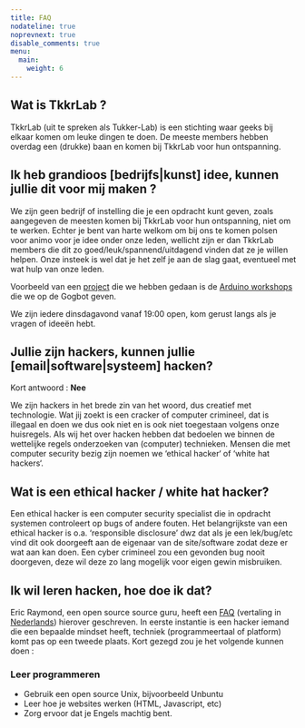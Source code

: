 ```yaml
---
title: FAQ
nodateline: true
noprevnext: true
disable_comments: true
menu:
  main:
    weight: 6
---
```


## Wat is TkkrLab ?
TkkrLab (uit te spreken als Tukker-Lab) is een stichting waar geeks bij elkaar komen om leuke dingen te doen. De meeste members hebben overdag een (drukke) baan en komen bij TkkrLab voor hun ontspanning.

## Ik heb grandioos [bedrijfs|kunst] idee, kunnen jullie dit voor mij maken ?
We zijn geen bedrijf of instelling die je een opdracht kunt geven, zoals aangegeven de meesten komen bij TkkrLab voor hun ontspanning, niet om te werken. Echter je bent van harte welkom om bij ons te komen polsen voor animo voor je idee onder onze leden, wellicht zijn er dan TkkrLab members die dit zo goed/leuk/spannend/uitdagend vinden dat ze je willen helpen. Onze insteek is wel dat je het zelf je aan de slag gaat, eventueel met wat hulp van onze leden.

Voorbeeld van een [project](http://tkkrlab.nl/wiki/Projects) die we hebben gedaan is de [Arduino workshops](http://tkkrlab.nl/wiki/Workshop_Arduino) die we op de Gogbot geven.

We zijn iedere dinsdagavond vanaf 19:00 open, kom gerust langs als je vragen of ideeën hebt.

## Jullie zijn hackers, kunnen jullie [email|software|systeem] hacken?
Kort antwoord : **Nee**

We zijn hackers in het brede zin van het woord, dus creatief met technologie. Wat jij zoekt is een cracker of computer crimineel, dat is illegaal en doen we dus ook niet en is ook niet toegestaan volgens onze huisregels. Als wij het over hacken hebben dat bedoelen we binnen de wettelijke regels onderzoeken van (computer) technieken. Mensen die met computer security bezig zijn noemen we ‘ethical hacker‘ of ‘white hat hackers‘.

## Wat is een ethical hacker / white hat hacker?
Een ethical hacker is een computer security specialist die in opdracht systemen controleert op bugs of andere fouten. Het belangrijkste van een ethical hacker is o.a. ‘responsible disclosure’ dwz dat als je een lek/bug/etc vind dit ook doorgeeft aan de eigenaar van de site/software zodat deze er wat aan kan doen. Een cyber crimineel zou een gevonden bug nooit doorgeven, deze wil deze zo lang mogelijk voor eigen gewin misbruiken.

## Ik wil leren hacken, hoe doe ik dat?
Eric Raymond, een open source source guru, heeft een [FAQ](http://www.catb.org/~esr/faqs/hacker-howto.html) (vertaling in [Nederlands](https://tkkrlab.nl/wiki/Hoe_word_ik_een_hacker)) hierover geschreven. In eerste instantie is een hacker iemand die een bepaalde mindset heeft, techniek (programmeertaal of platform) komt pas op een tweede plaats. Kort gezegd zou je het volgende kunnen doen :

### Leer programmeren
* Gebruik een open source Unix, bijvoorbeeld Unbuntu
* Leer hoe je websites werken (HTML, Javascript, etc)
* Zorg ervoor dat je Engels machtig bent. 
